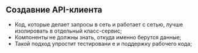 ## Создавние API-клиента

- Код, которые делает запросы в сеть и работает с сетью, лучше изолировать в отдельный класс-сервис;
- Компоненты не должны знать, откуда именно берутся данные;
- Такой подход упростит тестировани е и поддержку рабочего кода;